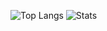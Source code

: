 ![Top Langs](https://github-readme-stats.vercel.app/api/top-langs/?username=onran0&theme=merko&layout=donut-vertical)
![Stats](https://github-readme-stats.vercel.app/api?username=onran0&show_icons=true&theme=merko)
